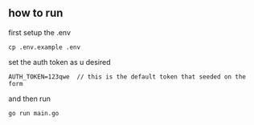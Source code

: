 ## how to run

first setup the .env

```
cp .env.example .env 
```

set the auth token as u desired

```
AUTH_TOKEN=123qwe  // this is the default token that seeded on the form
```

and then run 

```
go run main.go
```